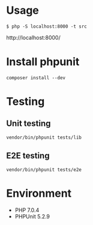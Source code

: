 # Usage

```
$ php -S localhost:8000 -t src
```

http://localhost:8000/

# Install phpunit

```
composer install --dev
```

# Testing

## Unit testing
```
vendor/bin/phpunit tests/lib
```

## E2E testing
```
vendor/bin/phpunit tests/e2e
```


# Environment

* PHP 7.0.4
* PHPUnit 5.2.9

